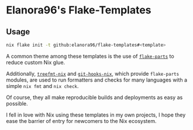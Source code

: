 # Elanora96's Flake-Templates

## Usage

```sh
nix flake init -t github:elanora96/flake-templates#<template>
```

A common theme among these templates is the use of [`flake-parts`](https://flake.parts) to reduce custom Nix glue.

Additionally, [`treefmt-nix`](https://flake.parts/options/treefmt-nix.html) and [`git-hooks-nix`](https://flake.parts/options/git-hooks-nix.html), which provide `flake-parts` modules, are used to run formatters and checks for many languages with a simple `nix fmt` and `nix check`.

Of course, they all make reproducible builds and deployments as easy as possible.

I fell in love with Nix using these templates in my own projects, I hope they ease the barrier of entry for newcomers to the Nix ecosystem.

